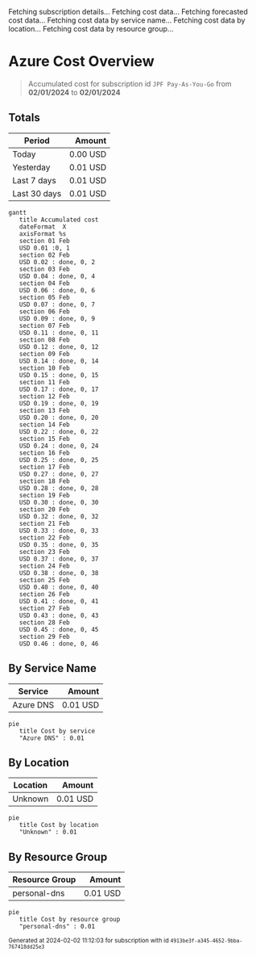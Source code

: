 Fetching subscription details...
Fetching cost data...
Fetching forecasted cost data...
Fetching cost data by service name...
Fetching cost data by location...
Fetching cost data by resource group...
# Azure Cost Overview

> Accumulated cost for subscription id `JPF Pay-As-You-Go` from **02/01/2024** to **02/01/2024**

## Totals

|Period|Amount|
|---|---:|
|Today|0.00 USD|
|Yesterday|0.01 USD|
|Last 7 days|0.01 USD|
|Last 30 days|0.01 USD|

```mermaid
gantt
   title Accumulated cost
   dateFormat  X
   axisFormat %s
   section 01 Feb
   USD 0.01 :0, 1
   section 02 Feb
   USD 0.02 : done, 0, 2
   section 03 Feb
   USD 0.04 : done, 0, 4
   section 04 Feb
   USD 0.06 : done, 0, 6
   section 05 Feb
   USD 0.07 : done, 0, 7
   section 06 Feb
   USD 0.09 : done, 0, 9
   section 07 Feb
   USD 0.11 : done, 0, 11
   section 08 Feb
   USD 0.12 : done, 0, 12
   section 09 Feb
   USD 0.14 : done, 0, 14
   section 10 Feb
   USD 0.15 : done, 0, 15
   section 11 Feb
   USD 0.17 : done, 0, 17
   section 12 Feb
   USD 0.19 : done, 0, 19
   section 13 Feb
   USD 0.20 : done, 0, 20
   section 14 Feb
   USD 0.22 : done, 0, 22
   section 15 Feb
   USD 0.24 : done, 0, 24
   section 16 Feb
   USD 0.25 : done, 0, 25
   section 17 Feb
   USD 0.27 : done, 0, 27
   section 18 Feb
   USD 0.28 : done, 0, 28
   section 19 Feb
   USD 0.30 : done, 0, 30
   section 20 Feb
   USD 0.32 : done, 0, 32
   section 21 Feb
   USD 0.33 : done, 0, 33
   section 22 Feb
   USD 0.35 : done, 0, 35
   section 23 Feb
   USD 0.37 : done, 0, 37
   section 24 Feb
   USD 0.38 : done, 0, 38
   section 25 Feb
   USD 0.40 : done, 0, 40
   section 26 Feb
   USD 0.41 : done, 0, 41
   section 27 Feb
   USD 0.43 : done, 0, 43
   section 28 Feb
   USD 0.45 : done, 0, 45
   section 29 Feb
   USD 0.46 : done, 0, 46
```

## By Service Name

|Service|Amount|
|---|---:|
|Azure DNS|0.01 USD|

```mermaid
pie
   title Cost by service
   "Azure DNS" : 0.01
```

## By Location

|Location|Amount|
|---|---:|
|Unknown|0.01 USD|

```mermaid
pie
   title Cost by location
   "Unknown" : 0.01
```

## By Resource Group

|Resource Group|Amount|
|---|---:|
|personal-dns|0.01 USD|

```mermaid
pie
   title Cost by resource group
   "personal-dns" : 0.01
```

<sup>Generated at 2024-02-02 11:12:03 for subscription with id `4913be3f-a345-4652-9bba-767418dd25e3`</sup>
